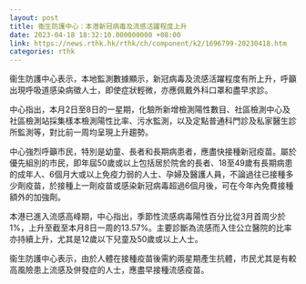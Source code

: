 ```yaml
---
layout: post
title: 衞生防護中心：本港新冠病毒及流感活躍程度上升
date: 2023-04-18 18:32:10.000000000 +08:00
link: https://news.rthk.hk/rthk/ch/component/k2/1696799-20230418.htm
categories: rthk
---
```


衞生防護中心表示，本地監測數據顯示，新冠病毒及流感活躍程度有所上升，呼籲出現呼吸道感染病徵人士，即使症狀輕微，亦應佩戴外科口罩和盡早求診。

中心指出，本月2日至8日的一星期，化驗所新增檢測陽性數目、社區檢測中心及社區檢測站採集樣本檢測陽性比率、污水監測，以及定點普通科門診及私家醫生診所監測等，對比前一周均呈現上升趨勢。

中心強烈呼籲市民，特別是幼童、長者和長期病患者，應盡快接種新冠疫苗。屬於優先組別的市民，即年屆50歲或以上包括居於院舍的長者、18至49歲有長期病患的成年人、6個月大或以上免疫力弱的人士、孕婦及醫護人員，不論過往已接種多少劑疫苗，於接種上一劑疫苗或感染新冠病毒超過6個月後，可在今年內免費接種額外的加強劑。

本港已進入流感高峰期，中心指出，季節性流感病毒陽性百分比從3月首周少於1%，上升至截至本月8日一周的13.57%。主要診斷為流感而入住公立醫院的比率亦持續上升，尤其是12歲以下兒童及50歲或以上人士。

衞生防護中心表示，由於人體在接種疫苗後需約兩星期產生抗體，市民尤其是有較高風險患上流感及併發症的人士，應盡早接種流感疫苗。
